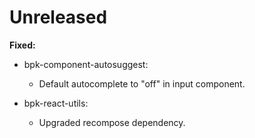 # Unreleased
**Fixed:**

- bpk-component-autosuggest:
  - Default autocomplete to "off" in input component.

- bpk-react-utils:
  - Upgraded recompose dependency.
